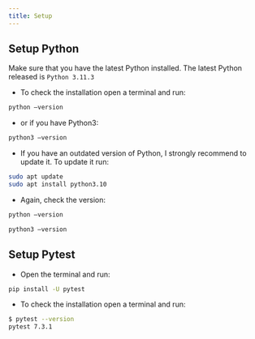 ```yaml
---
title: Setup
---
```


## Setup Python

Make sure that you have the latest Python installed. The latest Python released is `Python 3.11.3`

- To check the installation open a terminal and run:

```bash
python –version
```
- or if you have Python3:

```bash
python3 –version
```

- If you have an outdated version of Python, I strongly recommend to update it. To update it run:

```bash 
sudo apt update 
sudo apt install python3.10
```

- Again, check the version:

```bash
python –version
```

```bash
python3 –version
```

## Setup Pytest

- Open the terminal and run:

```bash
pip install -U pytest
```

- To check the installation open a terminal and run:

```bash
$ pytest --version
pytest 7.3.1
```

